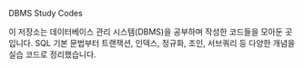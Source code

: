 DBMS Study Codes

이 저장소는 데이터베이스 관리 시스템(DBMS)을 공부하며 작성한 코드들을 모아둔 곳입니다.
SQL 기본 문법부터 트랜잭션, 인덱스, 정규화, 조인, 서브쿼리 등 다양한 개념을 실습 코드로 정리했습니다.